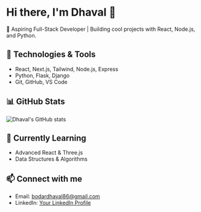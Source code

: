 # Hi there, I'm Dhaval 👋  

🚀 Aspiring Full-Stack Developer | Building cool projects with React, Node.js, and Python.  

## 🔧 Technologies & Tools
- React, Next.js, Tailwind, Node.js, Express  
- Python, Flask, Django  
- Git, GitHub, VS Code  

## 📊 GitHub Stats
![Dhaval's GitHub stats](https://github-readme-stats.vercel.app/api?username=YourUserName&show_icons=true&theme=tokyonight)

## 🌱 Currently Learning
- Advanced React & Three.js
- Data Structures & Algorithms  

## 📫 Connect with me
- Email: bodardhaval86@gmail.com  
- LinkedIn: [Your LinkedIn Profile](#)  
